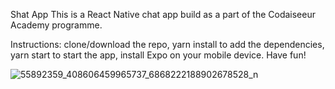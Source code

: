 Shat App
This is a React Native chat app build as a part of the Codaiseeur Academy programme.

Instructions:
clone/download the repo,
yarn install to add the dependencies,
yarn start to start the app,
install Expo on your mobile device.
Have fun!

![55892359_408606459965737_6868222188902678528_n](https://user-images.githubusercontent.com/40762788/55245958-84285400-5244-11e9-94c0-20cfa14fcef2.jpg)


